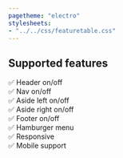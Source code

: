```yaml
---
pagetheme: "electro"
stylesheets:
- "../../css/featuretable.css"
---
```


## Supported features


✅ Header on/off\
✅ Nav on/off\
✅ Aside left on/off\
✅ Aside right on/off\
✅ Footer on/off\
✅ Hamburger menu\
✅ Responsive\
✅ Mobile support


